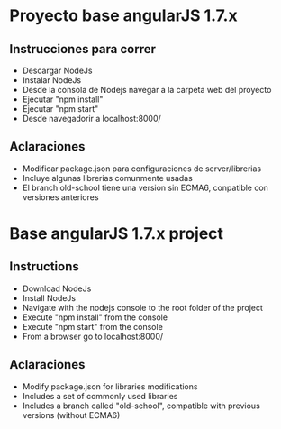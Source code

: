 # Proyecto base angularJS 1.7.x

## Instrucciones para correr
  - Descargar NodeJs
  - Instalar NodeJs
  - Desde la consola de Nodejs navegar a la carpeta web del proyecto
  - Ejecutar "npm install"
  - Ejecutar "npm start"
  - Desde navegadorir a  localhost:8000/  
  

## Aclaraciones
  - Modificar package.json para configuraciones de server/librerias
  - Incluye algunas librerias comunmente usadas
  - El branch old-school tiene una version sin ECMA6, conpatible con versiones anteriores


# Base angularJS 1.7.x project

## Instructions
  - Download NodeJs
  - Install NodeJs
  - Navigate with the nodejs console to the root folder of the project
  - Execute "npm install" from the console
  - Execute "npm start" from the console
  - From a browser go to localhost:8000/  
  

## Aclaraciones
  - Modify package.json for libraries modifications
  - Includes a set of commonly used libraries
  - Includes a branch called "old-school",  compatible with previous versions (without ECMA6)
